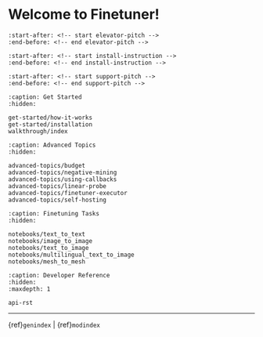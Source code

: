 # Welcome to Finetuner!

```{include} ../README.md
:start-after: <!-- start elevator-pitch -->
:end-before: <!-- end elevator-pitch -->
```

```{include} ../README.md
:start-after: <!-- start install-instruction -->
:end-before: <!-- end install-instruction -->
```

```{include} ../README.md
:start-after: <!-- start support-pitch -->
:end-before: <!-- end support-pitch -->
```

```{toctree}
:caption: Get Started
:hidden:

get-started/how-it-works
get-started/installation
walkthrough/index
```

```{toctree}
:caption: Advanced Topics
:hidden:

advanced-topics/budget
advanced-topics/negative-mining
advanced-topics/using-callbacks
advanced-topics/linear-probe
advanced-topics/finetuner-executor
advanced-topics/self-hosting
```



```{toctree}
:caption: Finetuning Tasks
:hidden:

notebooks/text_to_text
notebooks/image_to_image
notebooks/text_to_image
notebooks/multilingual_text_to_image
notebooks/mesh_to_mesh
```

```{toctree}
:caption: Developer Reference
:hidden:
:maxdepth: 1

api-rst
```

---
{ref}`genindex` | {ref}`modindex`
